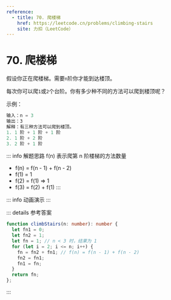 ```yaml
---
reference:
  - title: 70. 爬楼梯
    href: https://leetcode.cn/problems/climbing-stairs
    site: 力扣（LeetCode）
---
```


# 70. 爬楼梯

假设你正在爬楼梯。需要`n`阶你才能到达楼顶。

每次你可以爬`1`或`2`个台阶。你有多少种不同的方法可以爬到楼顶呢？

示例：

```js
输入：n = 3
输出：3
解释：有三种方法可以爬到楼顶。
1. 1 阶 + 1 阶 + 1 阶
2. 1 阶 + 2 阶
3. 2 阶 + 1 阶
```

::: info 解题思路
f(n) 表示爬第 n 阶楼梯的方法数量
- f(n) = f(n - 1) + f(n - 2)
- f(1) = 1
- f(2) = f(1) => 1
- f(3) = f(2) + f(1)
:::

<script setup>
import Demo from './demos/70.vue';
</script>

::: info 动画演示
<Demo />
:::

::: details 参考答案
```ts
function climbStairs(n: number): number {
  let fn1 = 0;
  let fn2 = 1;
  let fn = 1; // n < 3 时，结果为 1
  for (let i = 2; i <= n; i++) {
    fn = fn2 + fn1; // f(n) = f(n - 1) + f(n - 2)
    fn2 = fn1;
    fn1 = fn;
  }
  return fn;
};
```
:::
